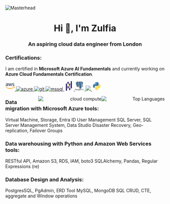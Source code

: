 ![Masterhead](https://user-images.githubusercontent.com/74038190/221352995-5ac18bdf-1a19-4f99-bbb6-77559b220470.gif)

<h1 align="center">Hi 👋, I'm Zulfia</h1>
<h3 align="center">An aspiring cloud data engineer from London</h3>

### Certifications:
I am certified in **Microsoft Azure AI Fundamentals** and currently working on **Azure Cloud Fundamentals Certification**.

<p align="left"> <a href="https://aws.amazon.com" target="_blank" rel="noreferrer"> <img src="https://raw.githubusercontent.com/devicons/devicon/master/icons/amazonwebservices/amazonwebservices-original-wordmark.svg" alt="aws" width="30" height="30"/> </a> <a href="https://azure.microsoft.com/en-in/" target="_blank" rel="noreferrer"> <img src="https://www.vectorlogo.zone/logos/microsoft_azure/microsoft_azure-icon.svg" alt="azure" width="30" height="30"/> </a> <a href="https://git-scm.com/" target="_blank" rel="noreferrer"> <img src="https://www.vectorlogo.zone/logos/git-scm/git-scm-icon.svg" alt="git" width="30" height="30"/> </a> <a href="https://www.microsoft.com/en-us/sql-server" target="_blank" rel="noreferrer"> <img src="https://www.svgrepo.com/show/303229/microsoft-sql-server-logo.svg" alt="mssql" width="40" height="40"/> </a> <a href="https://pandas.pydata.org/" target="_blank" rel="noreferrer"> <img src="https://raw.githubusercontent.com/devicons/devicon/2ae2a900d2f041da66e950e4d48052658d850630/icons/pandas/pandas-original.svg" alt="pandas" width="30" height="30"/> </a> <a href="https://www.postgresql.org" target="_blank" rel="noreferrer"> <img src="https://raw.githubusercontent.com/devicons/devicon/master/icons/postgresql/postgresql-original-wordmark.svg" alt="postgresql" width="30" height="30"/> </a> <a href="https://www.python.org" target="_blank" rel="noreferrer"> <img src="https://cdn.jsdelivr.net/gh/devicons/devicon@latest/icons/docker/docker-original-wordmark.svg" width="30"/>
<img src="https://raw.githubusercontent.com/devicons/devicon/master/icons/python/python-original.svg" alt="python" width="30" height="30"/> </a> </p>

<p align="right">
    <a href="https://github.com/ZCHAnalytics/github-readme-stats">
        <img align="right" width="200" src="https://github-readme-stats.vercel.app/api/top-langs/?username=ZCHAnalytics&layout=donut" alt="Top Languages">
    </a>


<img align="right" alt="cloud compute" width="200" src="https://encrypted-tbn0.gstatic.com/images?q=tbn:ANd9GcTl7DJ0l-Cgo6ivHjEzbigK_HSAahU-h8nn4BMh1JDz3C-7VX9f2VdXlhHA-w&s">

### Data migration with Microsoft Azure tools:
Virtual Machine, Storage, Entra ID User Management
SQL Server, SQL Server Management System, Data Studio
Disaster Recovery, Geo-replication, Failover Groups

### Data warehousing with Python and Amazon Web Services tools:
RESTful API, Amazon S3, RDS, IAM, boto3
SQLAlchemy, Pandas, Regular Expressions (re)

### Database Design and Analysis:
PostgresSQL, PgAdmin, ERD Tool
MySQL, MongoDB
SQL CRUD, CTE, aggregate and Window operations

